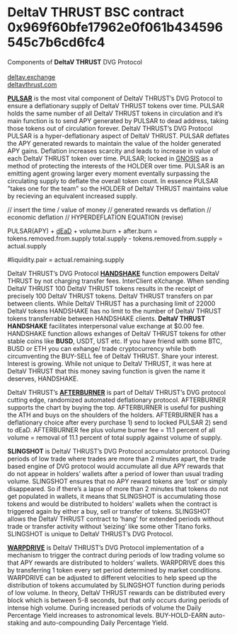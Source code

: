 # DeltaV THRUST BSC contract 0x969f60bfe17962e0f061b434596545c7b6cd6fc4

Components of <b>DeltaV THRUST</b> DVG Protocol <br /><br />
<a href="https://deltav.exchange">deltav.exchange</a><br />
<a href="https://deltavthrust.com">deltavthrust.com</a><br />

<a href="https://bscscan.com/token/0x969F60Bfe17962E0f061B434596545C7b6Cd6Fc4?a=0x34007ca21e12d1d31eaea468f8f1639e6465508b"><b>PULSAR</b></a> is the most vital component of DeltaV THRUST’s DVG Protocol to ensure a deflationary supply of DeltaV THRUST tokens over time. PULSAR  holds the same number of all DeltaV THRUST tokens in circulation and it’s main function is to send APY generated by PULSAR to dead address, taking those tokens out of circulation forever. DeltaV THRUST’s DVG Protocol PULSAR is a hyper-deflationary aspect of DeltaV THRUST. PULSAR deflates the APY generated rewards to maintain the value of the holder generated APY gains. Deflation increases scarcity and leads to increase in value of each DeltaV THRUST token over time. PULSAR; locked in <a href="https://bscscan.com/address/0x34007ca21e12d1d31eaea468f8f1639e6465508b#code">GNOSIS</a> as a method of protecting the interests of the HOLDER over time. PULSAR is an emitting agent growing larger every moment eventally surpassing the circulating supply to deflate the overall token count. In essence PULSAR "takes one for the team" so the HOLDER of DeltaV THRUST maintains value by recieving an equivalent increased supply.

// insert the time / value of money
// generated rewards vs deflation // economic deflation
// HYPERDEFLATION EQUATION (revise)

PULSAR(APY) + <a href="https://bscscan.com/token/0x969F60Bfe17962E0f061B434596545C7b6Cd6Fc4?a=0x000000000000000000000000000000000000dead">dEaD</a> + volume.burn + after.burn = tokens.removed.from.supply
total.supply - tokens.removed.from.supply = actual.supply

#liquidity.pair = actual.remaining.supply

DeltaV THRUST’s DVG Protocol <a href="https://deltav.exchange"><b>HANDSHAKE</b></a> function empowers DeltaV THRUST by not charging transfer fees. InterClient eXchange. When sending DeltaV THRUST 100 DeltaV THRUST tokens results in  the receipt of precisely 100 DeltaV THRUST tokens. DeltaV THRUST transfers on par between clients. While DeltaV THRUST has a purchasing limit of 22000 DeltaV tokens HANDSHAKE has no limit to the number of DeltaV THRUST tokens transferrable between HANDSHAKE clients. <b>DeltaV THRUST HANDSHAKE</b> facilitates interpersonal value exchange at $0.00 fee. HANDSHAKE function allows exhanges of DeltaV THRUST tokens for other stable coins like <b>BUSD</b>, USDT, UST etc. If you have friend with some BTC, BUSD or ETH you can exhange/ trade cryptocurrency while both circumventing the BUY-SELL fee of DeltaV THRUST. Share your interest. Interest is growing. While not unique to DeltaV THRUST, it was here at DeltaV THRUST that this money saving function is given the name it deserves, HANDSHAKE.

DeltaV THRUST’s <a href="https://bscscan.com/address/0xc75b704446d36d296c7138df969b4c1ba54d7326"><b>AFTERBURNER</b></a> is part of DeltaV THRUST’s DVG protocol cutting edge, randomized automated deflationary protocol. AFTERBURNER supports the chart by buying the top. AFTERBURNER is useful for pushing the ATH and buys on the shoulders of the holders. AFTERBURNER has a deflationary choice after every purchase 1) send to locked PULSAR 2) send to dEaD. AFTERBURNER fee plus volume burner fee = 11.1 percent of all volume = removal of 11.1 percent of total supply against volume of supply.

<b>SLINGSHOT</b> is DeltaV THRUST’s DVG Protocol accumulator protocol. During periods of low trade where trades are more than 2 minutes apart, the trade based engine of DVG protocol would accumulate all due APY rewards that do not appear in holders’ wallets after a period of lower than usual trading volume. SLINGSHOT ensures that no APY reward tokens are ‘lost’ or simply disappeared. So if there’s a lapse of more than 2 minutes that tokens do not get populated in wallets, it means that SLINGSHOT is accumulating those tokens and would be distributed to holders’ wallets when the contract is triggered again by either a buy, sell or transfer of tokens. SLINGSHOT allows the DeltaV THRUST contract to ‘hang’ for extended periods without trade or transfer activity without ’seizing’ like some other Titano forks. SLINGSHOT is unique to DeltaV THRUST’s DVG Protocol.

<a href="https://bscscan.com/address/0x9bfb519b4abee3c9cd155449c569bf5137fb0dca"><b>WARPDRIVE</b></a> is DeltaV THRUST’s DVG Protocol implementation of a mechanism to trigger the contract during periods of low trading volume so that APY rewards are distributed to holders’ wallets. WARPDRIVE does this by transferring 1 token every set period determined by market conditions. WARPDRIVE can be adjusted to different velocities to help speed up the distribution of tokens accumulated by SLINGSHOT function during periods of low volume. In theory, DeltaV THRUST rewards can be distributed every block which is between 5-8 seconds, but that only occurs during periods of intense high volume. During increased periods of volume the Daily Percentage Yield increases to astronomical levels. BUY-HOLD-EARN auto-staking and auto-compounding Daily Percentage Yield.

